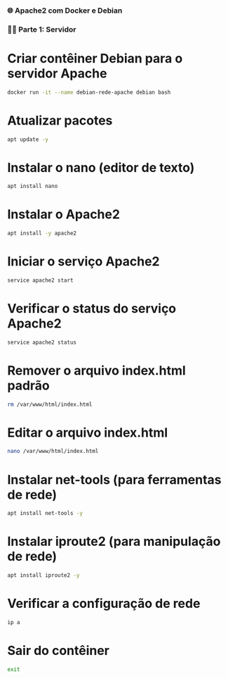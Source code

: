 ### 🌐 Apache2 com Docker e Debian

### 👨‍💻 Parte 1: Servidor

# Criar contêiner Debian para o servidor Apache
```bash
docker run -it --name debian-rede-apache debian bash
```

# Atualizar pacotes
```bash
apt update -y
```

# Instalar o nano (editor de texto)
```bash
apt install nano
```

# Instalar o Apache2
```bash
apt install -y apache2
```

# Iniciar o serviço Apache2
```bash
service apache2 start
```

# Verificar o status do serviço Apache2
```bash
service apache2 status
```

# Remover o arquivo index.html padrão
```bash
rm /var/www/html/index.html
```

# Editar o arquivo index.html
```bash
nano /var/www/html/index.html
```

# Instalar net-tools (para ferramentas de rede)
```bash
apt install net-tools -y
```

# Instalar iproute2 (para manipulação de rede)
```bash
apt install iproute2 -y
```

# Verificar a configuração de rede
```bash
ip a
```

# Sair do contêiner
```bash
exit
```
